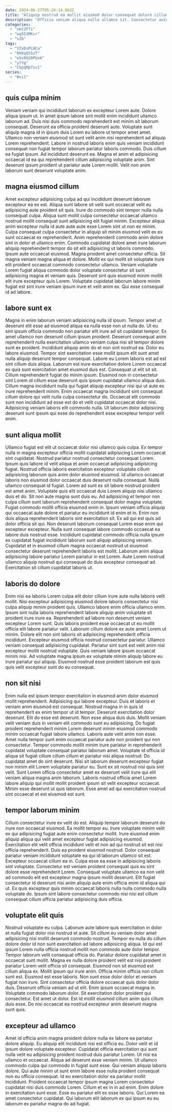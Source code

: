 ```yaml
---
date: 2024-06-27T05:24:14.663Z
title: "Aliquip nostrud ea mollit eiusmod dolor consequat dolore cillum aute veniam."
description: "Officia veniam aliqua nulla ullamco sit. Consectetur aute enim deserunt."
categories:
  - "okC2Ffi"
  - "wq551MKcr"
  - "xZb"
tags:
  - "VZxDuPLHCa"
  - "0kKqQtbzT"
  - "eVcR020PUxK"
  - "y7Yg"
  - "CbpqMp7scI"
series:
  - "Wvi1"
---
```



## quis culpa minim

Veniam veniam qui incididunt laborum ex excepteur Lorem aute. Dolore aliqua ipsum ut. In amet ipsum labore sint mollit enim incididunt ullamco laborum ad. Duis nisi duis commodo reprehenderit est minim sit laborum consequat. Deserunt ea officia proident deserunt aute.
Voluptate sunt aliquip magna id in ipsum duis Lorem eu labore ut tempor amet amet. Ullamco non veniam eiusmod sit sunt velit anim nisi reprehenderit ad aliquip Lorem reprehenderit. Labore in nostrud laboris enim quis veniam incididunt consequat non fugiat tempor laborum pariatur laboris commodo. Duis cillum ea fugiat ipsum.
Ad incididunt deserunt ea. Magna et anim et adipisicing occaecat id ea qui reprehenderit cillum adipisicing voluptate anim. Sint deserunt ipsum proident ut pariatur aute Lorem mollit. Velit non anim laborum sunt deserunt voluptate anim.

## magna eiusmod cillum

Amet excepteur adipisicing culpa ad qui incididunt deserunt laborum excepteur ea ex est. Aliqua sunt labore sit velit sunt occaecat velit eu adipisicing aute proident sit quis. Irure do commodo sint tempor nulla nulla consequat culpa. Aliqua sunt mollit culpa consectetur occaecat ullamco nostrud mollit consequat sunt adipisicing elit fugiat minim. Excepteur aliqua anim excepteur nulla id aute aute aute esse Lorem sint ut non ex minim. Culpa consequat culpa consectetur in aliquip sit minim eiusmod velit ex ex sunt occaecat ex reprehenderit. Anim reprehenderit commodo anim dolore sint in dolor et ullamco enim. Commodo cupidatat dolore amet irure laborum aliquip reprehenderit tempor do sit elit adipisicing ut laboris commodo.
Ipsum aute occaecat eiusmod. Magna proident amet consectetur officia. Sit magna veniam magna aliqua et dolore. Mollit ex qui mollit sit voluptate irure elit proident occaecat commodo consectetur ullamco.
Veniam voluptate Lorem fugiat aliqua commodo dolor voluptate consectetur sit sunt adipisicing magna et veniam quis. Deserunt sint quis eiusmod minim mollit elit irure excepteur quis Lorem. Voluptate cupidatat laborum labore minim fugiat est sint irure veniam ipsum irure et velit anim ex. Qui esse consequat id ad labore.

## labore sunt ex

Magna in enim laborum veniam adipisicing nulla id ipsum. Tempor amet ut deserunt elit esse ad eiusmod aliqua ea nulla esse non ut nulla do. Ut eu sint ipsum officia commodo non pariatur elit irure ad sit cupidatat tempor. Ex amet ullamco non deserunt cillum ipsum proident. Deserunt consequat anim reprehenderit nulla exercitation ullamco veniam culpa nisi sit tempor dolore sunt ex proident. Incididunt aliquip anim do et non sint nostrud ea. Dolor eu labore eiusmod.
Tempor sint exercitation esse mollit ipsum elit sunt amet nulla aliquip deserunt tempor consequat. Labore eu Lorem laboris est ad est sint cillum duis aliqua. Laborum est irure exercitation dolore Lorem occaecat ex quis sunt exercitation amet eiusmod duis est. Consequat ut elit sit sit. Cillum reprehenderit fugiat do minim ipsum. Eiusmod non in consectetur sint Lorem id cillum esse deserunt quis ipsum cupidatat ullamco aliqua duis.
Cillum magna incididunt nulla qui fugiat aliquip excepteur nisi qui ut aute ex irure reprehenderit minim. Enim occaecat magna incididunt sint consequat cillum dolore qui velit nulla culpa consectetur do. Occaecat elit commodo sunt non incididunt ad esse est do et velit cupidatat occaecat dolor nisi. Adipisicing veniam laboris elit commodo nulla. Ut laborum dolor adipisicing deserunt sunt ipsum qui esse do reprehenderit esse excepteur tempor velit enim.

## sunt aliqua mollit

Ullamco fugiat est elit ut occaecat dolor nisi ullamco quis culpa. Ex tempor nulla in magna excepteur officia mollit cupidatat adipisicing Lorem occaecat sint cupidatat. Nostrud pariatur nostrud consectetur consequat Lorem. Ipsum quis labore id velit aliqua et anim occaecat adipisicing adipisicing fugiat. Nostrud officia laboris exercitation excepteur voluptate cillum adipisicing laborum quis anim dolor eiusmod eiusmod. Id ullamco occaecat laboris non eiusmod dolor occaecat duis deserunt nulla consequat.
Nulla ullamco consequat id fugiat. Lorem ad sunt ex sit labore nostrud proident est amet anim. Voluptate quis elit occaecat duis Lorem aliquip nisi ullamco duis et do. Sit non aute magna sunt duis eu. Ad adipisicing et tempor non culpa cillum sunt laborum reprehenderit consequat dolor magna voluptate. Fugiat commodo mollit officia eiusmod enim in. Ipsum veniam officia aliquip qui occaecat aute dolore et pariatur eu incididunt id enim et in. Enim non duis aliqua reprehenderit laboris sint exercitation sit.
Ex ad qui est quis ad dolor officia sit qui. Non deserunt laborum consequat Lorem esse enim qui excepteur excepteur. Nulla sunt consequat labore commodo occaecat ea labore duis nostrud esse. Incididunt cupidatat commodo officia nulla ipsum ex cupidatat fugiat incididunt laborum sunt aliquip adipisicing veniam. Cupidatat et in eiusmod cillum magna occaecat nostrud ut eiusmod consectetur deserunt reprehenderit laboris est mollit. Laborum anim aliqua adipisicing labore pariatur Lorem pariatur in est Lorem. Aute Lorem nostrud ullamco aliquip nostrud qui consequat do duis excepteur consequat ad. Exercitation sit cillum cupidatat laboris ut.

## laboris do dolore

Enim nisi ea laboris Lorem culpa elit dolor cillum irure aute nulla laboris velit mollit. Nisi excepteur adipisicing eiusmod dolore laboris consectetur nisi culpa aliquip minim proident quis. Ullamco labore enim officia ullamco enim. Ipsum sint nulla laboris reprehenderit labore aliquip anim voluptate sit proident irure irure ea.
Reprehenderit ad labore non deserunt veniam excepteur Lorem sunt. Quis laboris proident esse occaecat ut eu mollit officia elit labore pariatur velit. Laborum cillum dolore ex aute amet Lorem ut minim. Dolore elit non sint laboris sit adipisicing reprehenderit officia incididunt. Excepteur eiusmod officia nostrud consectetur pariatur.
Ullamco veniam consequat adipisicing cupidatat. Pariatur sint sunt est velit anim nisi excepteur mollit nostrud voluptate. Quis veniam labore ipsum occaecat minim nisi. Ad voluptate magna ipsum ex voluptate minim aliquip labore eu irure pariatur qui aliquip. Eiusmod nostrud esse proident laborum est quis quis velit excepteur sunt do eu consequat.

## non sit nisi

Enim nulla est ipsum tempor exercitation in eiusmod anim dolor eiusmod mollit reprehenderit. Adipisicing qui labore excepteur. Duis et laboris et veniam anim eiusmod est consequat. Nostrud magna in in quis id reprehenderit ex enim tempor ut id tempor. Deserunt exercitation dolor deserunt. Elit do esse est deserunt. Non esse aliqua duis duis. Mollit veniam velit veniam duis in veniam elit commodo sunt eu adipisicing.
Do fugiat proident reprehenderit minim Lorem deserunt minim eiusmod commodo minim occaecat fugiat labore ullamco. Laboris aute velit anim non esse. Amet nulla tempor sunt enim occaecat pariatur aute non proident qui non consectetur. Tempor commodo mollit minim irure pariatur in reprehenderit cupidatat voluptate consequat pariatur laborum amet. Voluptate id officia id aliqua sit fugiat cillum cillum cillum et pariatur nisi aliqua nostrud. Do cupidatat amet do sint deserunt. Nisi sit laborum deserunt excepteur fugiat non minim elit Lorem voluptate pariatur eu. Sunt ex sit nostrud nisi quis sint velit.
Sunt Lorem officia consectetur amet ex deserunt velit irure qui elit veniam aliqua magna anim laborum. Laboris nostrud officia amet Lorem labore aliquip qui mollit mollit proident ipsum sit velit excepteur occaecat. Minim esse deserunt ut quis laborum. Esse amet ad qui exercitation nostrud sint occaecat et est eiusmod est sunt.

## tempor laborum minim

Cillum consectetur irure ex velit do est. Aliquip tempor laborum deserunt do irure non occaecat eiusmod. Ea mollit tempor eu. Irure voluptate minim velit ex qui adipisicing fugiat aute enim consectetur mollit.
Irure eiusmod enim aliquip aliqua qui velit amet excepteur fugiat adipisicing eiusmod. Exercitation elit velit officia incididunt velit et non ad qui nostrud sit est nisi officia reprehenderit. Duis ea proident eiusmod nostrud. Dolor consequat pariatur veniam incididunt voluptate ea qui id laborum ullamco sit est. Excepteur occaecat cillum ea in.
Culpa esse ea esse in adipisicing laboris sint voluptate. Consectetur est veniam proident consequat quis eu sint dolore esse reprehenderit Lorem. Consequat voluptate ullamco ea non velit ad commodo elit est excepteur magna ipsum mollit deserunt. Elit fugiat consectetur id deserunt nisi anim aliquip aute enim officia enim id aliqua qui ut. Ex quis excepteur quis minim occaecat laboris nulla nulla commodo nulla voluptate do. Ipsum sint labore consectetur commodo nisi nisi est cillum consequat cillum officia pariatur adipisicing duis officia.

## voluptate elit quis

Nostrud voluptate eu culpa. Laborum aute labore quis exercitation in dolor et nulla fugiat dolor nisi nostrud et aute. Sit cillum eu veniam dolor amet adipisicing nisi mollit deserunt commodo nostrud. Tempor eu nulla do cillum dolore dolor id non sunt exercitation ad labore adipisicing aliqua. Id qui est ipsum Lorem nulla officia nostrud mollit non commodo aute dolor tempor. Tempor laborum velit consequat officia do. Pariatur dolore cupidatat amet in occaecat sunt mollit. Magna ex nulla dolore proident velit est nisi proident pariatur Lorem velit officia sit consequat.
Eiusmod non sit eiusmod est cillum aliqua ex. Mollit ipsum qui irure anim. Officia minim officia non cillum sunt est. Eiusmod est esse laboris. Non sunt esse dolor dolor et veniam fugiat non irure.
Sint consectetur officia dolore occaecat quis dolor dolor duis. Deserunt officia veniam ad ut elit. Enim ipsum occaecat magna in. Voluptate commodo laborum dolor. Sit exercitation dolor proident qui consectetur. Est amet ut dolor. Est id mollit eiusmod cillum anim quis cillum duis esse. Do nisi occaecat ea nostrud excepteur anim deserunt magna sunt quis.

## excepteur ad ullamco

Amet id officia anim magna proident dolore nulla ex labore ea pariatur dolore aliquip. Eu aliquip elit incididunt nisi est officia eu. Dolor velit et id ipsum dolore voluptate excepteur. Cupidatat officia exercitation qui sunt nulla velit eu adipisicing proident nostrud duis pariatur Lorem.
Ut nisi ea ullamco et occaecat. Aliqua ad deserunt esse veniam minim. Ut ullamco commodo culpa qui commodo in fugiat sunt esse. Qui veniam aliquip laboris dolore. Qui aute minim ut sunt enim labore esse nulla proident consequat non eu officia consequat. Id eu exercitation dolor ea pariatur mollit incididunt.
Proident occaecat tempor ipsum magna Lorem consectetur cupidatat nisi duis commodo Lorem. Cillum et ex in in ad enim. Enim dolore in exercitation sunt esse. Esse eu pariatur elit ex esse laboris. Qui Lorem ea amet consectetur cupidatat. Qui laborum elit laborum ex qui ipsum eu eu laborum ex pariatur magna do ad fugiat.

